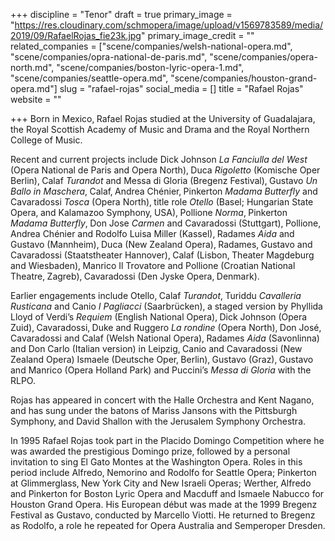 +++
discipline = "Tenor"
draft = true
primary_image = "https://res.cloudinary.com/schmopera/image/upload/v1569783589/media/2019/09/RafaelRojas_fie23k.jpg"
primary_image_credit = ""
related_companies = ["scene/companies/welsh-national-opera.md", "scene/companies/opra-national-de-paris.md", "scene/companies/opera-north.md", "scene/companies/boston-lyric-opera-1.md", "scene/companies/seattle-opera.md", "scene/companies/houston-grand-opera.md"]
slug = "rafael-rojas"
social_media = []
title = "Rafael Rojas"
website = ""

+++
Born in Mexico‚ Rafael Rojas studied at the University of Guadalajara‚ the Royal Scottish Academy of Music and Drama and the Royal Northern College of Music.

Recent and current projects include Dick Johnson _La Fanciulla del West_ (Opera National de Paris and Opera North)‚ Duca _Rigoletto_ (Komische Oper Berlin)‚ Calaf _Turandot_ and Messa di Gloria (Bregenz Festival)‚ Gustavo _Un Ballo in Maschera_‚ Calaf‚ Andrea Chénier‚ Pinkerton _Madama Butterfly_ and Cavaradossi _Tosca_ (Opera North)‚ title role _Otello_ (Basel; Hungarian State Opera‚ and Kalamazoo Symphony‚ USA)‚ Pollione _Norma_‚ Pinkerton _Madama Butterfly_‚ Don Jose _Carmen_ and Cavaradossi (Stuttgart)‚ Pollione‚ Andrea Chénier and Rodolfo Luisa Miller (Kassel)‚ Radames _Aida_ and Gustavo (Mannheim)‚ Duca (New Zealand Opera)‚ Radames‚ Gustavo and Cavaradossi (Staatstheater Hannover)‚ Calaf (Lisbon‚ Theater Magdeburg and Wiesbaden)‚ Manrico Il Trovatore and Pollione (Croatian National Theatre‚ Zagreb)‚ Cavaradossi (Den Jyske Opera‚ Denmark).

Earlier engagements include Otello‚ Calaf _Turandot_‚ Turiddu _Cavalleria Rusticana_ and Canio _I Pagliacci_ (Saarbrücken)‚ a staged version by Phyllida Lloyd of Verdi’s _Requiem_ (English National Opera)‚ Dick Johnson (Opera Zuid)‚ Cavaradossi‚ Duke and Ruggero _La rondine_ (Opera North)‚ Don José‚ Cavaradossi and Calaf (Welsh National Opera)‚ Radames _Aida_ (Savonlinna) and Don Carlo (Italian version) in Leipzig‚ Canio and Cavaradossi (New Zealand Opera) Ismaele (Deutsche Oper‚ Berlin)‚ Gustavo (Graz)‚ Gustavo and Manrico (Opera Holland Park) and Puccini’s _Messa di Gloria_ with the RLPO.

Rojas has appeared in concert with the Halle Orchestra and Kent Nagano‚ and has sung under the batons of Mariss Jansons with the Pittsburgh Symphony‚ and David Shallon with the Jerusalem Symphony Orchestra.

In 1995 Rafael Rojas took part in the Placido Domingo Competition where he was awarded the prestigious Domingo prize‚ followed by a personal invitation to sing El Gato Montes at the Washington Opera. Roles in this period include Alfredo‚ Nemorino and Rodolfo for Seattle Opera; Pinkerton at Glimmerglass‚ New York City and New Israeli Operas; Werther‚ Alfredo and Pinkerton for Boston Lyric Opera and Macduff and Ismaele Nabucco for Houston Grand Opera. His European début was made at the 1999 Bregenz Festival as Gustavo‚ conducted by Marcello Viotti. He returned to Bregenz as Rodolfo‚ a role he repeated for Opera Australia and Semperoper Dresden.